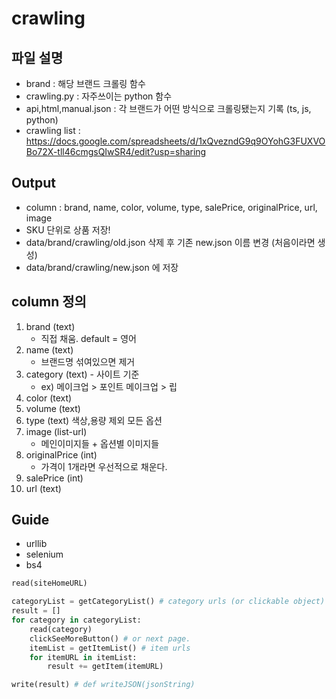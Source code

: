 # crawling
## 파일 설명
- brand : 해당 브랜드 크롤링 함수 
- crawling.py : 자주쓰이는 python 함수
- api,html,manual.json : 각 브랜드가 어떤 방식으로 크롤링됐는지 기록 (ts, js, python)
- crawling list : https://docs.google.com/spreadsheets/d/1xQvezndG9q9OYohG3FUXVOBo72X-tll46cmgsQIwSR4/edit?usp=sharing

## Output
- column : brand, name, color, volume, type, salePrice, originalPrice, url, image
- SKU 단위로 상품 저장!
- data/brand/crawling/old.json 삭제 후 기존 new.json 이름 변경 (처음이라면 생성)
- data/brand/crawling/new.json 에 저장

## column 정의
1. brand (text)
    - 직접 채움. default = 영어
2. name (text)
    - 브랜드명 섞여있으면 제거
3. category (text) - 사이트 기준
    - ex) 메이크업 > 포인트 메이크업 > 립 
4. color (text)
5. volume (text)
6. type (text) 색상,용량 제외 모든 옵션
7. image (list-url)
    - 메인이미지들 + 옵션별 이미지들
8. originalPrice (int)
    - 가격이 1개라면 우선적으로 채운다. 
9. salePrice (int)
10. url (text)



## Guide
- urllib
- selenium
- bs4

```python
read(siteHomeURL)

categoryList = getCategoryList() # category urls (or clickable object)
result = []
for category in categoryList:
	read(category)
	clickSeeMoreButton() # or next page.
	itemList = getItemList() # item urls
	for itemURL in itemList:
        result += getItem(itemURL)

write(result) # def writeJSON(jsonString) 
```

